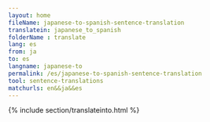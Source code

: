 ```yaml
---
layout: home
fileName: japanese-to-spanish-sentence-translation
translatein: japanese_to_spanish
folderName : translate
lang: es
from: ja
to: es
langname: japanese-to
permalink: /es/japanese-to-spanish-sentence-translation
tool: sentence-translations
matchurls: en&&ja&&es
---
```

{% include section/translateinto.html %}
